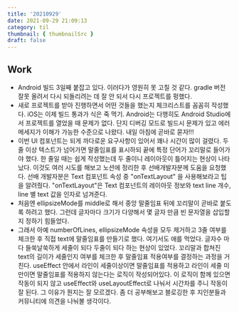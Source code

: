 ```yaml
---
title: '20210929'
date: 2021-09-29 21:09:13
category: til
thumbnail: { thumbnailSrc }
draft: false
---
```


## Work

- Android 빌드 3일째 붙잡고 있다. 이러다가 영원히 못 고칠 것 같다. gradle 버전 잘못 올려서 다시 되돌리려는 데 잘 안 되서 다시 프로젝트를 펑했다.
- 새로 프로젝트를 받아 진행하면서 어떤 것들을 했는지 체크리스트를 꼼꼼히 작성했다. iOS는 이제 빌드 통과가 식은 죽 먹기. Android는 다행히도 Android Studio에서 프로젝트를 열었을 때 문제가 없다. 단지 디버깅 모드로 빌드시 문제가 있고 에러메세지가 이해가 가능한 수준으로 나왔다. 내일 아침에 곧바로 묻자!!!
- 이번 UI 컴포넌트는 되게 까다로운 요구사항이 있어서 꽤나 시간이 많이 걸렸다. 두 줄 이상 텍스트가 넘어가면 말줄임표를 표시하되 끝에 특정 단어가 꼬리말로 들어가야 했다. 한 줄일 때는 쉽게 작성했는데 두 줄이니 레이아웃이 틀어지는 현상이 나타났다. 이것도 여러 시도를 해보고 노션에 정리한 후 선배개발자분께 도움을 요청했다. 선배 개발자분은 Text 컴포넌트 속성 중 "onTextLayout" 을 사용해보라고 팁을 알려줬다. "onTextLayout"은 Text 컴포넌트의 레이아웃 정보와 text line 개수, line 별 text 값을 인자로 넘겨준다.
- 처음엔 ellipsizeMode를 middle로 해서 중앙 말줄임표 뒤에 꼬리말이 곧바로 붙도록 하려고 했다. 그런데 글자마다 크기가 다양해서 몇 글자 만큼 빈 문자열을 삽입할지 정하기 힘들었다.
- 그래서 아예 numberOfLines, ellipsizeMode 속성을 모두 제거하고 3줄 여부를 체크한 후 직접 text에 말줄임표를 만들기로 했다. 여기서도 애를 먹었다. 글자수 마다 들쑥날쑥하게 세줄이 되다 두줄이 되다 하는 현상이 있었다. 꼬리말과 합쳐진 text의 길이가 세줄인지 여부를 체크한 후 말줄임표 적용여부를 결정하는 과정을 거친다. useEffect 안에서 라인이 세줄이상이면 말줄임표를 적용하고 라인이 세줄 미만이면 말줄임표를 적용하지 않는다는 로직이 작성되어있다. 이 로직이 함께 있으면 작동이 되지 않고 useEffect와 useLayoutEffect로 나눠서 시간차를 주니 작동이 잘 된다. 그 이유가 뭔지는 잘 모르겠다. 좀 더 공부해보고 블로깅한 후 지인분들과 커뮤니티에 의견을 나눠볼 생각이다.
